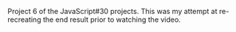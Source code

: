 Project 6 of the JavaScript#30 projects.
This was my attempt at re-recreating the end result prior to watching the video.
